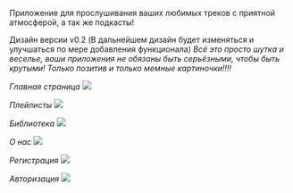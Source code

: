Приложение для прослушивания ваших любимых треков с приятной атмосферой, а так же подкасты!

Дизайн версии v0.2 (В дальнейшем дизайн будет изменяться и улучшаться по мере добавления функционала)
<i> Всё это просто шутка и веселье, ваши приложения не обязаны быть серьёзными, чтобы быть крутыми! Только позитив и только мемные картиночки!!!!</i>

*Главная страница*
<img src="https://user-images.githubusercontent.com/45318496/166193439-3fbbce23-c120-4a46-9d0d-d4bff1c71c76.png">

*Плейлисты*
<img src="https://user-images.githubusercontent.com/45318496/166193563-92de8c05-1d1f-45b3-afec-c7a918ca76bc.png">

*Библиотека*
<img src="https://user-images.githubusercontent.com/45318496/166193597-9fdb72ce-7f5b-4595-9ec6-b8173c64eeb3.png">

*О нас*
<img src="https://user-images.githubusercontent.com/45318496/166193640-19577a2f-9fc6-46cd-99a2-a73f1ab70290.png">

*Регистрация*
<img src="https://user-images.githubusercontent.com/45318496/166193702-5c112bd9-241b-49e5-a9f3-3d1d5b363faf.png">

*Авторизация*
<img src="https://user-images.githubusercontent.com/45318496/166193673-b9fd7ddf-f04b-4c35-bc3e-a241de7b6179.png">
